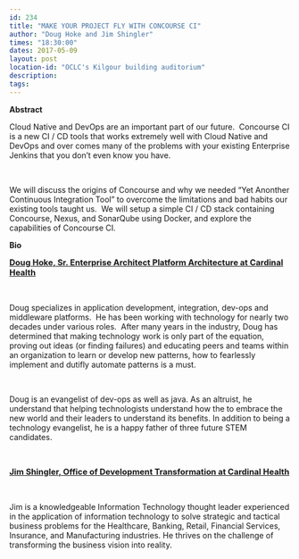 ```yaml
---
id: 234
title: "MAKE YOUR PROJECT FLY WITH CONCOURSE CI"
author: "Doug Hoke and Jim Shingler"
times: "18:30:00"
dates: 2017-05-09
layout: post
location-id: "OCLC's Kilgour building auditorium"  
description: 
tags: 
---
```

 **Abstract**

Cloud Native and DevOps are an important part of our future.&nbsp; Concourse CI is a new CI / CD tools that works extremely well with Cloud Native and DevOps and over comes many of the problems with your existing Enterprise Jenkins that you don’t even know you have.&nbsp;

&nbsp;

We will discuss the origins of Concourse and why we needed “Yet Anonther Continuous Integration Tool” to overcome the limitations and bad habits our existing tools taught us.&nbsp; We will setup a simple CI / CD stack containing Concourse, Nexus, and SonarQube using Docker, and explore the capabilities of Concourse CI.

**Bio**

**<u><span style="font-size: 11pt">Doug Hoke, Sr. Enterprise Architect Platform Architecture at Cardinal Health</span></u>**

&nbsp;

Doug specializes in application development, integration, dev-ops and middleware platforms.&nbsp; He has been working with technology for nearly two decades under various roles.&nbsp; After many years in the industry, Doug has determined that making technology work is only part of the equation, proving out ideas (or finding failures) and educating peers and teams within an organization to learn or develop new patterns, how to fearlessly implement and dutifly automate patterns is a must.

&nbsp;

Doug is an evangelist of dev-ops as well as java. As an altruist, he understand that helping technologists understand how the to embrace the new world and their leaders to understand its benefits. In addition to being a technology evangelist, he is a happy father of three future STEM candidates.

&nbsp;

**<u><span style="font-size: 11pt">Jim Shingler, Office of Development Transformation at Cardinal Health</span></u>**

&nbsp;

Jim is a knowledgeable Information Technology thought leader experienced in the application of information technology to solve strategic and tactical business problems for the Healthcare, Banking, Retail, Financial Services, Insurance, and Manufacturing industries. He thrives on the challenge of transforming the business vision into reality.

